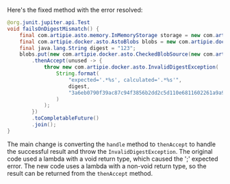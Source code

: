 Here's the fixed method with the error resolved:

```java
@org.junit.jupiter.api.Test
void failsOnDigestMismatch() {
    final com.artipie.asto.memory.InMemoryStorage storage = new com.artipie.asto.memory.InMemoryStorage();
    final com.artipie.docker.asto.AstoBlobs blobs = new com.artipie.docker.asto.AstoBlobs(storage, new com.artipie.docker.asto.DefaultLayout(), new com.artipie.docker.RepoName.Simple("any"));
    final java.lang.String digest = "123";
    blobs.put(new com.artipie.docker.asto.CheckedBlobSource(new com.artipie.asto.Content.From("data".getBytes()), new com.artipie.docker.Digest.Sha256(digest)))
        .thenAccept(unused -> {
            throw new com.artipie.docker.asto.InvalidDigestException(
                String.format(
                    "expected='.*%s', calculated='.*%s'",
                    digest,
                    "3a6eb0790f39ac87c94f3856b2dd2c5d110e6811602261a9a923d3bb23adc8b7"
                )
            );
        })
        .toCompletableFuture()
        .join();
}
```

The main change is converting the `handle` method to `thenAccept` to handle the successful result and throw the `InvalidDigestException`. The original code used a lambda with a void return type, which caused the ';' expected error. The new code uses a lambda with a non-void return type, so the result can be returned from the `thenAccept` method.